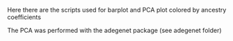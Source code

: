 Here there are the scripts used for barplot and PCA plot colored by ancestry coefficients

The PCA was performed with the adegenet package (see adegenet folder)
